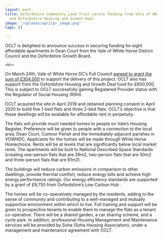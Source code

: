 ```yaml
---
layout: post
title: Oxfordshire Community Land Trust secure funding from Vale of White Horse District  Council
  and Oxfordshire Housing and Growth Deal
image: "/uploads/aprilpr_image.png"
tags: []

---
```

OCLT is delighted to announce success in securing funding for eight affordable apartments in Dean Court from the Vale of White Horse District Council and the Oxfordshire Growth Board.

    <br>

On March 24th, Vale of White Horse DC’s Full Council [agreed to grant the sum of £304,000](https://www.whitehorsedc.gov.uk/uncategorised/vale-of-white-horse-to-give-344000-towards-building-affordable-homes-in-botley/) to support the delivery of this project. OCLT also has support from the Oxfordshire Housing and Growth Deal fund for £600,000. This is subject to OCLT successfully gaining Registered Provider status with the Regulator of Social Housing (RSH).

OCLT acquired the site in April 2019 and obtained planning consent in April 2020 to build five 1-bed flats and three 2-bed flats. OCLT’s objective is that these dwellings will be available for affordable rent in perpetuity.

The flats will provide much needed homes to people on Vale’s Housing Register. Preference will be given to people with a connection to the local area, Dean Court, Cumnor Parish and the immediately adjacent parishes in VOWHDC. Applicants for the homes will be made through White Horse Homechoice. Rents will be at levels that are significantly below local market rents. The apartments will be built to National Described Space Standards (creating one-person flats that are 39m2, two-person flats that are 50m2 and three-person flats that are 61m2).

The buildings will reduce carbon emissions in comparison to other dwellings, provide thermal comfort, reduce energy bills and achieve high energy performance ratings. Our energy efficiency standards are supported by a grant of £9,750 from Oxfordshire’s Low Carbon Hub .

The homes will be co-operatively managed by the residents, adding to the sense of community and contributing to a well-managed and mutually supportive environment within which to live. Full training and support will be given to prospective tenants to enable them to manage the flats as a tenant co-operative. There will be a shared garden, a car sharing scheme, and a cycle park. In addition, professional Housing Management and Maintenance services will be provided by Soha (Soha Housing Association), under a management and maintenance agreement with OCLT.